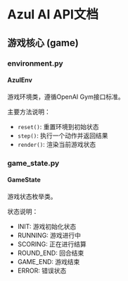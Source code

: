 # Azul AI API文档

## 游戏核心 (game)

### environment.py

#### AzulEnv
游戏环境类，遵循OpenAI Gym接口标准。

主要方法说明：
- `reset()`: 重置环境到初始状态
- `step()`: 执行一个动作并返回结果
- `render()`: 渲染当前游戏状态

### game_state.py

#### GameState
游戏状态枚举类。

状态说明：
- INIT: 游戏初始化状态
- RUNNING: 游戏进行中
- SCORING: 正在进行结算
- ROUND_END: 回合结束
- GAME_END: 游戏结束
- ERROR: 错误状态 